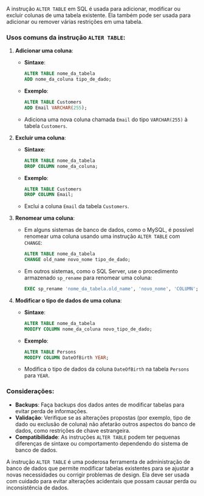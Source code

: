 A instrução `ALTER TABLE` em SQL é usada para adicionar, modificar ou excluir colunas de uma tabela existente. Ela também pode ser usada para adicionar ou remover várias restrições em uma tabela.

### Usos comuns da instrução `ALTER TABLE`:

1. **Adicionar uma coluna**:

    - **Sintaxe**:
        ```sql
        ALTER TABLE nome_da_tabela
        ADD nome_da_coluna tipo_de_dado;
        ```

    - **Exemplo**:
        ```sql
        ALTER TABLE Customers
        ADD Email VARCHAR(255);
        ```

    - Adiciona uma nova coluna chamada `Email` do tipo `VARCHAR(255)` à tabela `Customers`.

2. **Excluir uma coluna**:

    - **Sintaxe**:
        ```sql
        ALTER TABLE nome_da_tabela
        DROP COLUMN nome_da_coluna;
        ```

    - **Exemplo**:
        ```sql
        ALTER TABLE Customers
        DROP COLUMN Email;
        ```

    - Exclui a coluna `Email` da tabela `Customers`.

3. **Renomear uma coluna**:

    - Em alguns sistemas de banco de dados, como o MySQL, é possível renomear uma coluna usando uma instrução `ALTER TABLE` com `CHANGE`:

        ```sql
        ALTER TABLE nome_da_tabela
        CHANGE old_name novo_nome tipo_de_dado;
        ```

    - Em outros sistemas, como o SQL Server, use o procedimento armazenado `sp_rename` para renomear uma coluna:

        ```sql
        EXEC sp_rename 'nome_da_tabela.old_name', 'novo_nome', 'COLUMN';
        ```

4. **Modificar o tipo de dados de uma coluna**:

    - **Sintaxe**:
        ```sql
        ALTER TABLE nome_da_tabela
        MODIFY COLUMN nome_da_coluna novo_tipo_de_dado;
        ```

    - **Exemplo**:
        ```sql
        ALTER TABLE Persons
        MODIFY COLUMN DateOfBirth YEAR;
        ```

    - Modifica o tipo de dados da coluna `DateOfBirth` na tabela `Persons` para `YEAR`.

### Considerações:

- **Backups**: Faça backups dos dados antes de modificar tabelas para evitar perda de informações.
- **Validação**: Verifique se as alterações propostas (por exemplo, tipo de dado ou exclusão de coluna) não afetarão outros aspectos do banco de dados, como restrições de chave estrangeira.
- **Compatibilidade**: As instruções `ALTER TABLE` podem ter pequenas diferenças de sintaxe ou comportamento dependendo do sistema de banco de dados.

A instrução `ALTER TABLE` é uma poderosa ferramenta de administração de banco de dados que permite modificar tabelas existentes para se ajustar a novas necessidades ou corrigir problemas de design. Ela deve ser usada com cuidado para evitar alterações acidentais que possam causar perda ou inconsistência de dados.